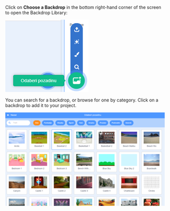 Click on **Choose a Backdrop** in the bottom right-hand corner of the screen to open the Backdrop Library:

![snimka zaslona](images/stage-choose.png)

You can search for a backdrop, or browse for one by category. Click on a backdrop to add it to your project.

![The Backdrop Library.](images/backdrop.png)
